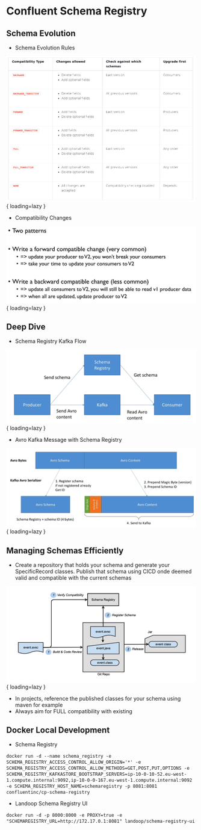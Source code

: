 # Confluent Schema Registry

## Schema Evolution

* Schema Evolution Rules

![Schema Evolution Rules](images/SchemaEvolutionRules.png){ loading=lazy }

* Compatibility Changes
  
![Compatibility Changes](images/SchemaRegistryCompatibilityChanges.png){ loading=lazy }

## Deep Dive

* Schema Registry Kafka Flow

![Schema Registry Flow](images/SchemaRegistryFlow.png){ loading=lazy }

* Avro Kafka Message with Schema Registry

![Avro Kafka Message](images/AvroKafkaMessageFlow.png){ loading=lazy }

## Managing Schemas Efficiently

* Create a repository that holds your schema and generate your SpecificRecord classes. Publish that schema using CICD onde deemed valid and compatible with the current schemas

![ManagingAvroSchemas](images/ManagingAvroSchemas.png){ loading=lazy }

* In projects, reference the published classes for your schema using maven for example
* Always aim for FULL compatibility with existing


## Docker Local Development

* Schema Registry

```shell
docker run -d --name schema_registry -e SCHEMA_REGISTRY_ACCESS_CONTROL_ALLOW_ORIGIN='*' -e SCHEMA_REGISTRY_ACCESS_CONTROL_ALLOW_METHODS=GET,POST,PUT,OPTIONS -e SCHEMA_REGISTRY_KAFKASTORE_BOOTSTRAP_SERVERS=ip-10-0-10-52.eu-west-1.compute.internal:9092,ip-10-0-0-167.eu-west-1.compute.internal:9092 -e SCHEMA_REGISTRY_HOST_NAME=schemaregistry -p 8081:8081  confluentinc/cp-schema-registry
```

* Landoop Schema Registry UI

```shell
docker run -d -p 8000:8000 -e PROXY=true -e "SCHEMAREGISTRY_URL=http://172.17.0.1:8081" landoop/schema-registry-ui
```